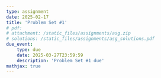 ```yaml
---
type: assignment
date: 2025-02-17
title: 'Problem Set #1'
# pdf: 
# attachment: /static_files/assignments/asg.zip
# solutions: /static_files/assignments/asg_solutions.pdf
due_event: 
    type: due
    date: 2025-03-27T23:59:59
    description: 'Problem Set #1 due'
mathjax: true
---
```





